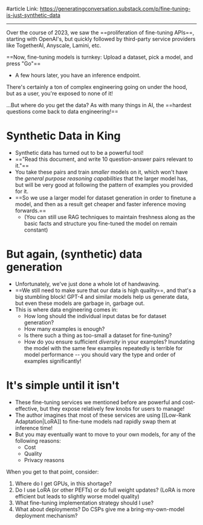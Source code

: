 #article 
Link: https://generatingconversation.substack.com/p/fine-tuning-is-just-synthetic-data

----

Over the course of 2023, we saw the ==proliferation of fine-tuning APIs==, starting with OpenAI's, but quickly followed by third-party service providers like TogetherAI, Anyscale, Lamini, etc.

==Now, fine-tuning models is turnkey: Upload a dataset, pick a model, and press "Go"==
- A few hours later, you have an inference endpoint.

There's certainly a ton of complex engineering going on under the hood, but as a user, you're exposed to none of it!

...But where do you get the data?
As with many things in AI, the ==hardest questions come back to data engineering!==

# Synthetic Data in King
- Synthetic data has turned out to be a powerful tool!
- =="Read this document, and write 10 question-answer pairs relevant to it."==
- You take these pairs and train *smaller* models on it, which won't have the *general purpose reasoning capabilities* that the larger model has, but will be very good at following the pattern of examples you provided for it.
- ==So we use a larger model for dataset generation in order to finetune a model, and then as a result get cheaper and faster inference moving forwards.==
	- (You can still use RAG techniques to maintain freshness along as the basic facts and structure you fine-tuned the model on remain constant)

# But again, (synthetic) data generation
- Unfortunately, we've just done a whole lot of handwaving.
- ==We still need to make sure that our data is high quality==, and that's a big stumbling block! GPT-4 and similar models help us generate data, but even these models are garbage in, garbage out.
- This is where data engineering comes in:
	- How long should the individual input datas be for dataset generation?
	- How many examples is enough?
	- Is there such a thing as too-small a dataset for fine-tuning?
	- How do you ensure sufficient *diversity* in your examples? Inundating the model with the same few examples repeatedly is terrible for model performance -- you should vary the type and order of examples significantly!


# It's simple until it isn't
- These fine-tuning services we mentioned before are powerful and cost-effective, but they expose relatively few knobs for users to manage!
- The author imagines that most of these services are using [[Low-Rank Adaptation|LoRA]] to fine-tune models nad rapidly swap them at inference time!
- But you may eventually want to move to your own models, for any of the following reasons:
	- Cost
	- Quality
	- Privacy reasons

When you get to that point, consider:
1. Where do I get GPUs, in this shortage?
2. Do I use LoRA (or other PEFTs) or do full weight updates? (LoRA is more efficient but leads to slightly worse model quality)
3. What fine-tuning implementation strategy should I use?
4. What about deployments? Do CSPs give me a bring-my-own-model deployment mechanism?